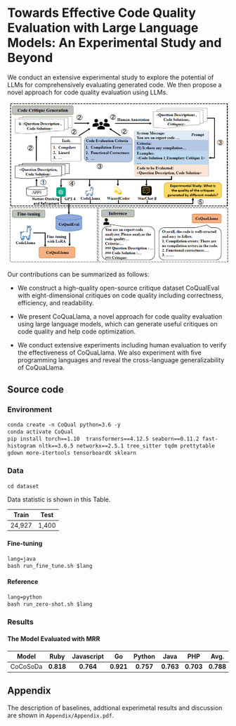 # Towards Effective Code Quality Evaluation with Large Language Models: An Experimental Study and Beyond

We conduct an extensive experimental study to explore the potential of LLMs for comprehensively evaluating generated code. We then propose a novel approach for code quality evaluation using LLMs.

![1](Figure/approach.png)

Our contributions can be summarized as follows:

* We construct a high-quality open-source critique dataset CoQualEval with eight-dimensional critiques on code quality including correctness, efficiency, and readability.

* We present CoQuaLlama, a novel approach for code quality evaluation using large language models, which can generate useful critiques on code quality and help code optimization.

* We conduct extensive experiments including human evaluation to verify the effectiveness of CoQuaLlama. We also experiment with five programming languages and reveal the cross-language generalizability of CoQuaLlama.


## Source code 
### Environment
```
conda create -n CoQual python=3.6 -y
conda activate CoQual
pip install torch==1.10  transformers==4.12.5 seaborn==0.11.2 fast-histogram nltk==3.6.5 networkx==2.5.1 tree_sitter tqdm prettytable gdown more-itertools tensorboardX sklearn  
```

### Data

```
cd dataset
```

Data statistic is shown in this Table. 

| Train | Test  | 
| :------: | :----: |
|  24,927  | 1,400  | 


#### Fine-tuning


```
lang=java
bash run_fine_tune.sh $lang 
```
#### Reference

```
lang=python
bash run_zero-shot.sh $lang 
```
### Results	

#### The Model Evaluated with MRR 

| Model          |   Ruby    | Javascript |    Go     |  Python   |   Java    |    PHP    |  Avg.  |
| -------------- | :-------: | :--------: | :-------: | :-------: | :-------: | :-------: | :-------: |
| CoCoSoDa | **0.818**| **0.764**| **0.921** |**0.757**| **0.763**| **0.703** |**0.788**|

## Appendix

The description of baselines, addtional experimetal results and discussion are shown in `Appendix/Appendix.pdf`. 

